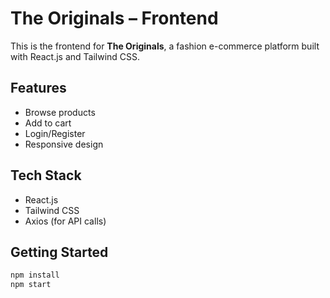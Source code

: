 # The Originals – Frontend

This is the frontend for **The Originals**, a fashion e-commerce platform built with React.js and Tailwind CSS.

## Features

- Browse products
- Add to cart
- Login/Register
- Responsive design

## Tech Stack

- React.js
- Tailwind CSS
- Axios (for API calls)

## Getting Started

```bash
npm install
npm start
```
